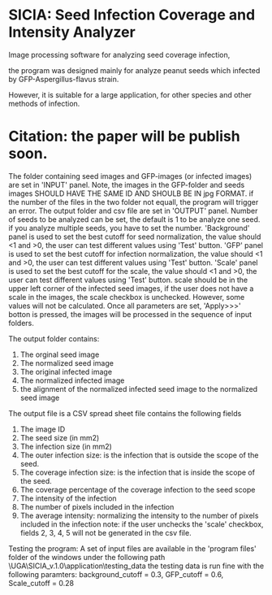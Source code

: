 # SICIA: Seed Infection Coverage and Intensity Analyzer
Image processing software for analyzing seed coverage infection,

the program was designed mainly for analyze peanut seeds which infected by GFP-Aspergillus-flavus strain.

However, it is suitable for a large application, for other species and other methods of infection.

# Citation: the paper will be publish soon.

The folder containing seed images and GFP-images (or infected images) are set in 'INPUT' panel.
Note, the images in the GFP-folder and seeds images SHOULD HAVE THE SAME ID AND SHOULB BE IN jpg FORMAT. if the number of the files in the two folder not equall, the program will trigger an error.
The output folder and csv file are set in 'OUTPUT' panel.
Number of seeds to be analyzed can be set, the default is 1 to be analyze one seed. if you analyze multiple seeds, you have to set the number.
'Background' panel is used to set the best cutoff for seed normalization, the value should <1 and >0, the user can test different values using 'Test' button.
'GFP' panel is used to set the best cutoff for infection normalization, the value should <1 and >0, the user can test different values using 'Test' button.
'Scale' panel is used to set the best cutoff for the scale, the value should <1 and >0, the user can test different values using 'Test' button.
scale should be in the upper left corner of the infected seed images, if the user does not have a scale in the images, the scale checkbox is unchecked. However, some values will not be calculated.
Once all parameters are set, 'Apply>>>' botton is pressed, the images will be processed in the sequence of input folders.

The output folder contains:
1. The orginal seed image
2. The normalized seed image
3. The original infected image
4. The normalized infected image
5. the alignment of the normalized infected seed image to the normalized seed image

The output file is a CSV spread sheet file contains the following fields
1. The image ID
2. The seed size (in mm2)
3. The infection size (in mm2)
4. The outer infection size: is the infection that is outside the scope of the seed.
5. The coverage infection size: is the infection that is inside the scope of the seed.
6. The coverage percentage of the coverage infection to the seed scope
7. The intensity of the infection
8. The number of pixels included in the infection
9. The average intensity: normalizing the intensity to the number of pixels included in the infection
note: if the user unchecks the 'scale' checkbox, fields 2, 3, 4, 5 will not be generated in the csv file.

Testing the program:
A set of input files are available in the 'program files' folder of the windows under the following path \UGA\SICIA_v.1.0\application\testing_data
the testing data is run fine with the following paramters:
background_cutoff = 0.3, GFP_cutoff = 0.6, Scale_cutoff = 0.28
